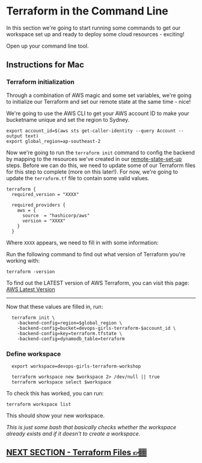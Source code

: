 # Terraform in the Command Line

In this section we're going to start running some commands to get our workspace set up and ready to deploy some cloud resources - exciting!

Open up your command line tool.

## Instructions for Mac

### Terraform initialization

Through a combination of AWS magic and some set variables, we're going to initialize our Terraform and set our remote state at the same time - nice!

We're going to use the AWS CLI to get your AWS account ID to make your bucketname unique and set the region to Sydney.

```
export account_id=$(aws sts get-caller-identity --query Account --output text)
export global_region=ap-southeast-2
```

Now we're going to run the `terraform init` command to config the backend by mapping to the resources we've created in our [remote-state-set-up](04-remote-state-set-up.md) steps. Before we can do this, we need to update some of our Terraform files for this step to complete (more on this later!). For now, we're going to update the `terraform.tf` file to contain some valid values.

```
terraform {
  required_version = "XXXX"

  required_providers {
    aws = {
      source  = "hashicorp/aws"
      version = "XXXX"
    }
  }

```

Where `XXXX` appears, we need to fill in with some information:

Run the following command to find out what version of Terraform you're working with:

`terraform -version`

To find out the LATEST version of AWS Terraform, you can visit this page: [AWS Latest Version](https://registry.terraform.io/providers/hashicorp/aws/latest)

---

Now that these values are filled in, run:

```
  terraform init \
    -backend-config=region=$global_region \
    -backend-config=bucket=devops-girls-terraform-$account_id \
    -backend-config=key=terraform.tfstate \
    -backend-config=dynamodb_table=terraform
```

### Define workspace

```
  export workspace=devops-girls-terraform-workshop

  terraform workspace new $workspace 2> /dev/null || true
  terraform workspace select $workspace
```

To check this has worked, you can run:

`terraform workspace list`

This should show your new workspace.

_This is just some bash that basically checks whether the workspace already exists and if it doesn't to create a workspace._

## [NEXT SECTION - Terraform Files 👉🏽](05-terraform-files.md)

